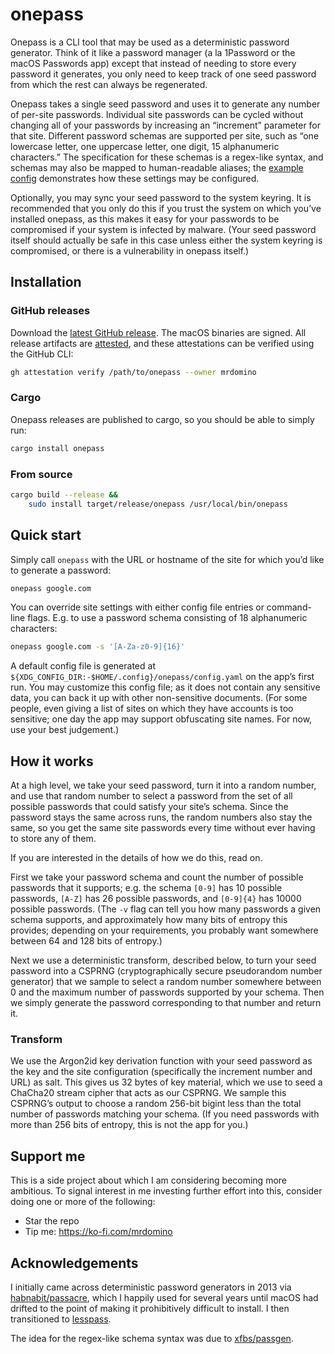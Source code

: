 # onepass

Onepass is a CLI tool that may be used as a deterministic password generator. Think of it like a password manager (a la 1Password or the macOS Passwords app) except that instead of needing to store every password it generates, you only need to keep track of one seed password from which the rest can always be regenerated.

Onepass takes a single seed password and uses it to generate any number of per-site passwords. Individual site passwords can be cycled without changing all of your passwords by increasing an “increment” parameter for that site. Different password schemas are supported per site, such as “one lowercase letter, one uppercase letter, one digit, 15 alphanumeric characters.” The specification for these schemas is a regex-like syntax, and schemas may also be mapped to human-readable aliases; the [example config](example/config.yaml) demonstrates how these settings may be configured.

Optionally, you may sync your seed password to the system keyring. It is recommended that you only do this if you trust the system on which you’ve installed onepass, as this makes it easy for your passwords to be compromised if your system is infected by malware. (Your seed password itself should actually be safe in this case unless either the system keyring is compromised, or there is a vulnerability in onepass itself.)

## Installation

### GitHub releases

Download the [latest GitHub release](https://github.com/mrdomino/onepass/releases/latest). The macOS binaries are signed. All release artifacts are [attested](https://github.blog/news-insights/product-news/introducing-artifact-attestations-now-in-public-beta/), and these attestations can be verified using the GitHub CLI:

```sh
gh attestation verify /path/to/onepass --owner mrdomino
```

### Cargo

Onepass releases are published to cargo, so you should be able to simply run:

```sh
cargo install onepass
```

### From source

```sh
cargo build --release &&
    sudo install target/release/onepass /usr/local/bin/onepass
```

## Quick start

Simply call `onepass` with the URL or hostname of the site for which you’d like to generate a password:

```sh
onepass google.com
```

You can override site settings with either config file entries or command-line flags. E.g. to use a password schema consisting of 18 alphanumeric characters:

```sh
onepass google.com -s '[A-Za-z0-9]{16}'
```

A default config file is generated at `${XDG_CONFIG_DIR:-$HOME/.config}/onepass/config.yaml` on the app’s first run. You may customize this config file; as it does not contain any sensitive data, you can back it up with other non-sensitive documents. (For some people, even giving a list of sites on which they have accounts is too sensitive; one day the app may support obfuscating site names. For now, use your best judgement.)

## How it works

At a high level, we take your seed password, turn it into a random number, and use that random number to select a password from the set of all possible passwords that could satisfy your site’s schema. Since the password stays the same across runs, the random numbers also stay the same, so you get the same site passwords every time without ever having to store any of them.

If you are interested in the details of how we do this, read on.

First we take your password schema and count the number of possible passwords that it supports; e.g. the schema `[0-9]` has 10 possible passwords, `[A-Z]` has 26 possible passwords, and `[0-9]{4}` has 10000 possible passwords. (The `-v` flag can tell you how many passwords a given schema supports, and approximately how many bits of entropy this provides; depending on your requirements, you probably want somewhere between 64 and 128 bits of entropy.)

Next we use a deterministic transform, described below, to turn your seed password into a CSPRNG (cryptographically secure pseudorandom number generator) that we sample to select a random number somewhere between 0 and the maximum number of passwords supported by your schema. Then we simply generate the password corresponding to that number and return it.

### Transform

We use the Argon2id key derivation function with your seed password as the key and the site configuration (specifically the increment number and URL) as salt. This gives us 32 bytes of key material, which we use to seed a ChaCha20 stream cipher that acts as our CSPRNG. We sample this CSPRNG’s output to choose a random 256-bit bigint less than the total number of passwords matching your schema. (If you need passwords with more than 256 bits of entropy, this is not the app for you.)

## Support me

This is a side project about which I am considering becoming more ambitious. To signal interest in me investing further effort into this, consider doing one or more of the following:

* Star the repo
* Tip me: <https://ko-fi.com/mrdomino>

## Acknowledgements

I initially came across deterministic password generators in 2013 via [habnabit/passacre](https://github.com/habnabit/passacre), which I happily used for several years until macOS had drifted to the point of making it prohibitively difficult to install. I then transitioned to [lesspass](https://lesspass.com/).

The idea for the regex-like schema syntax was due to [xfbs/passgen](https://github.com/xfbs/passgen).
